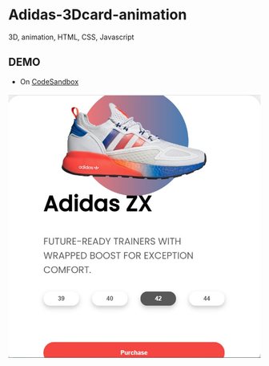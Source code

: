 # Adidas-3Dcard-animation
3D, animation, HTML, CSS, Javascript

## DEMO
- On [CodeSandbox](https://codesandbox.io/s/jovial-sara-b94qr)

![Adidas-3Dcard](https://github.com/dianavile/Adidas-3Dcard-animation/blob/main/Adidas-3Dcard.JPG)


